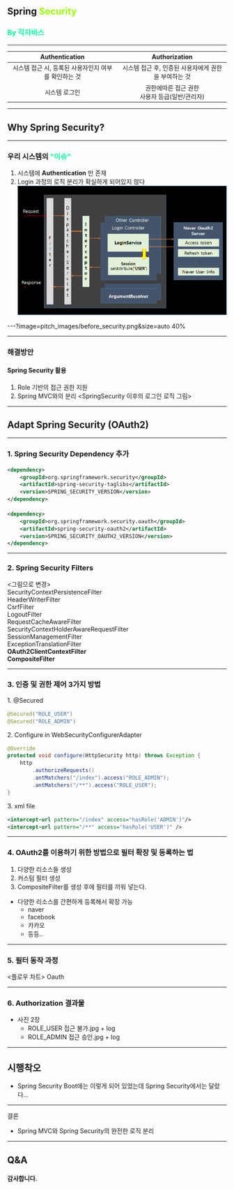 ## Spring <span style="color:#99FF00">Security</span><br>
### **<span style="color:#00ff99">By 각자바스</span>**
---
|**Authentication**|**Authorization**|
|:-:|:-:|
|시스템 접근 시, 등록된 사용자인지 여부를 확인하는 것| 시스템 접근 후, 인증된 사용자에게 권한을 부여하는 것|
|시스템 로그인|권한에따른 접근 권한<br> 사용자 등급(일반/관리자)|

---
## **Why Spring Security?**

---

### 우리 시스템의 **<span style="color:#00ff99">"이슈"</span>**
1. 시스템에 **Authentication** 만 존재
2. Login 과정의 로직 분리가 확실하게 되어있지 않다
![image](pitch_images/before_security.png)

---?image=pitch_images/before_security.png&size=auto 40%


---
### 해결방안
#### Spring Security 활용
1. Role 기반의 접근 권한 지원
2. Spring MVC와의 분리
<SpringSecurity 이후의 로그인 로직 그림>

---
## **Adapt Spring Security (OAuth2)**

---

### 1. Spring Security Dependency 추가

```xml
<dependency>
    <groupId>org.springframework.security</groupId>
    <artifactId>spring-security-taglibs</artifactId>
    <version>SPRING_SECURITY_VERSION</version>
</dependency>

<dependency>
    <groupId>org.springframework.security.oauth</groupId>
    <artifactId>spring-security-oauth2</artifactId>
    <version>SPRING_SECURITY_OAUTH2_VERSION</version>
</dependency>
```

---

### 2. Spring Security Filters

<그림으로 변경><br>
SecurityContextPersistenceFilter<br>
HeaderWriterFilter<br>
CsrfFilter<br>
LogoutFilter<br>
RequestCacheAwareFilter<br>
SecurityContextHolderAwareRequestFilter<br>
SessionManagementFilter<br>
ExceptionTranslationFilter<br>
**OAuth2ClientContextFilter**<br>
**CompositeFilter**

---
### 3. 인증 및 권한 제어 3가지 방법
<span style="float: left">1. @Secured</span> <br>

```java
@Secured("ROLE_USER")
@Secured("ROLE_ADMIN")
```

<span style="float: left">2. Configure in WebSecurityConfigurerAdapter</span> <br>

```java
@Override
protected void configure(HttpSecurity http) throws Exception {
    http
        .authorizeRequests()
        .antMatchers("/index").access("ROLE_ADMIN");
        .antMatchers("/**").access("ROLE_USER");
}
```

<span style="float: left">3. xml file</span> <br>

```xml
<intercept-url pattern="/index" access="hasRole('ADMIN')"/>
<intercept-url pattern="/**" access="hasRole('USER')" />
```

---
### 4. OAuth2를 이용하기 위한 방법으로 필터 확장 및 등록하는 법
1. 다양한 리소스들 생성
2. 커스텀 필터 생성
3. CompositeFilter를 생성 후에 필터를 끼워 넣는다.
- 다양한 리소스를 간편하게 등록해서 확장 가능
    - naver
    - facebook
    - 카카오
    - 등등..

---
### 5. 필터 동작 과정

<플로우 차트>
Oauth

---
### 6. Authorization 결과물
- 사진 2장
    - ROLE_USER 접근 불가.jpg + log
    - ROLE_ADMIN 접근 승인.jpg + log
---
## 시행착오

- Spring Security Boot에는 이렇게 되어 있었는데 Spring Security에서는 달랐다...

---
결론

- Spring MVC와 Spring Security의 완전한 로직 분리


---
## Q&A
#### 감사합니다.
